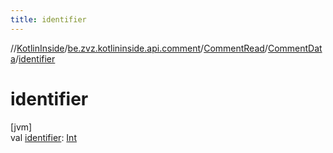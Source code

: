 ```yaml
---
title: identifier
---
```

//[KotlinInside](../../../../index.html)/[be.zvz.kotlininside.api.comment](../../index.html)/[CommentRead](../index.html)/[CommentData](index.html)/[identifier](identifier.html)



# identifier



[jvm]\
val [identifier](identifier.html): [Int](https://kotlinlang.org/api/latest/jvm/stdlib/kotlin/-int/index.html)




